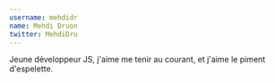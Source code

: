 ```yaml
---
username: mehdidr
name: Mehdi Druon
twitter: MehdiDru
---
```

Jeune développeur JS, j'aime me tenir au courant, et j'aime le piment d'espelette.
